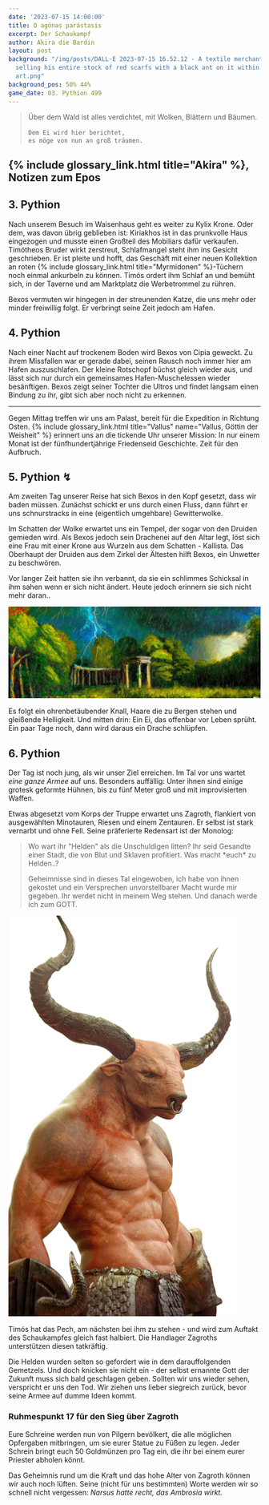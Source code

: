 ```yaml
---
date: '2023-07-15 14:00:00'
title: O agónas parástasis
excerpt: Der Schaukampf
author: Akira die Bardin
layout: post
background: "/img/posts/DALL·E 2023-07-15 16.52.12 - A textile merchant on a stand
  selling his entire stock of red scarfs with a black ant on it within minutes, digital
  art.png"
background_pos: 50% 44%
game_date: 03. Pythion 499
---
```


<div class="rhyme">
  <blockquote>
    Über dem Wald ist alles verdichtet,
    mit Wolken, Blättern und Bäumen.

    Dem Ei wird hier berichtet,
    es möge von nun an groß träumen.
  </blockquote>
</div>

## {% include glossary_link.html title="Akira" %}, Notizen zum Epos

## 3. Pythion

Nach unserem Besuch im Waisenhaus geht es weiter zu Kylix Krone. Oder dem, was davon übrig geblieben ist: Kiriakhos ist in das prunkvolle Haus eingezogen und musste einen Großteil des Mobiliars dafür verkaufen.
Timótheos Bruder wirkt zerstreut, Schlafmangel steht ihm ins Gesicht geschrieben. Er ist pleite und hofft, das Geschäft mit einer neuen Kollektion an roten {% include glossary_link.html title="Myrmidonen" %}-Tüchern noch einmal ankurbeln zu können. Timós ordert ihm Schlaf an und bemüht sich, in der Taverne und am Marktplatz die Werbetrommel zu rühren.

<dall-emage style='--image-url: url("/img/posts/DALL·E 2023-07-15 16.48.17 - A dwarven textile merchant on a stand selling his entire stock of red scarfs with a black ant on it within minutes as a large crowd bids on them in a .png");'></dall-emage>


Bexos vermuten wir hingegen in der streunenden Katze, die uns mehr oder minder freiwillig folgt. Er verbringt seine Zeit jedoch am Hafen.

## 4. Pythion

Nach einer Nacht auf trockenem Boden wird Bexos von Cipia geweckt. Zu ihrem Missfallen war er gerade dabei, seinen Rausch noch immer hier am Hafen auszuschlafen. Der kleine Rotschopf büchst gleich wieder aus, und lässt sich nur durch ein gemeinsames Hafen-Muschelessen wieder besänftigen. Bexos zeigt seiner Tochter die Ultros und findet langsam einen Bindung zu ihr, gibt sich aber noch nicht zu erkennen.

---

Gegen Mittag treffen wir uns am Palast, bereit für die Expedition in Richtung Osten. {% include glossary_link.html title="Vallus" name="Vallus, Göttin der Weisheit" %} erinnert uns an die tickende Uhr unserer Mission: In nur einem Monat ist der fünfhundertjährige Friedenseid Geschichte. Zeit für den Aufbruch.

## 5. Pythion ↯

Am zweiten Tag unserer Reise hat sich Bexos in den Kopf gesetzt, dass wir baden müssen. Zunächst schickt er uns durch einen Fluss, dann führt er uns schnurstracks in eine (eigentlich umgehbare) Gewitterwolke.

Im Schatten der Wolke erwartet uns ein Tempel, der sogar von den Druiden gemieden wird. Als Bexos jedoch sein Drachenei auf den Altar legt, löst sich eine Frau mit einer Krone aus Wurzeln aus dem Schatten - Kallista. Das Oberhaupt der Druiden aus dem Zirkel der Ältesten hilft Bexos, ein Unwetter zu beschwören.

Vor langer Zeit hatten sie ihn verbannt, da sie ein schlimmes Schicksal in ihm sahen wenn er sich nicht ändert. Heute jedoch erinnern sie sich nicht mehr daran..

![Alter Wald Tempel](/img/posts/image.png)

Es folgt ein ohrenbetäubender Knall, Haare die zu Bergen stehen und gleißende Helligkeit. Und mitten drin: Ein Ei, das offenbar vor Leben sprüht. Ein paar Tage noch, dann wird daraus ein Drache schlüpfen.

## 6. Pythion

Der Tag ist noch jung, als wir unser Ziel erreichen. Im Tal vor uns wartet _eine ganze Armee_ auf uns. Besonders auffällig: Unter ihnen sind einige grotesk geformte Hühnen, bis zu fünf Meter groß und mit improvisierten Waffen.

Etwas abgesetzt vom Korps der Truppe erwartet uns Zagroth, flankiert von ausgewählten Minotauren, Riesen und einem Zentauren. Er selbst ist stark vernarbt und ohne Fell. Seine präferierte Redensart ist der Monolog:

<blockquote class="preline">
Wo wart ihr "Helden" als die Unschuldigen litten?
Ihr seid Gesandte einer Stadt, die von Blut und Sklaven profitiert.
Was macht *euch* zu Helden..?

Geheimnisse sind in dieses Tal eingewoben, ich habe von ihnen gekostet und ein Versprechen unvorstellbarer Macht wurde mir gegeben.
Ihr werdet nicht in meinem Weg stehen.
Und danach
werde ich
zum
GOTT.
</blockquote>

![Zagroth](/img/posts/Zagroth-small.png)

Timós hat das Pech, am nächsten bei ihm zu stehen - und wird zum Auftakt des Schaukampfes gleich fast halbiert. Die Handlager Zagroths unterstützen diesen tatkräftig.

Die Helden wurden selten so gefordert wie in dem darauffolgenden Gemetzels. Und doch knicken sie nicht ein - der selbst ernannte Gott der Zukunft muss sich bald geschlagen geben. Sollten wir uns wieder sehen, verspricht er uns den Tod. Wir ziehen uns lieber siegreich zurück, bevor seine Armee auf dumme Ideen kommt.

<!-- https://www.dropbox.com/home/OotD%20-%20Player%20Documents?preview=Players_Guide_to_Odyssey_v1.pdf Seite 21/22 + https://www.deepl.com + GPT "Bring alle meine eingaben von der zweiten Person singular in die zweite Person plural" + Feinschliff -->
<div class="infobox">
  <h3>Ruhmespunkt 17 für den Sieg über Zagroth</h3>
  <p class="reward">Eure Schreine werden nun von Pilgern bevölkert, die alle möglichen Opfergaben mitbringen, um sie eurer Statue zu Füßen zu legen. Jeder Schrein bringt euch 50 Goldmünzen pro Tag ein, die ihr bei einem eurer Priester abholen könnt.</p>
</div>

Das Geheimnis rund um die Kraft und das hohe Alter von Zagroth können wir auch noch lüften. Seine (nicht für uns bestimmten) Worte werden wir so schnell nicht vergessen: _Narsus hatte recht, das Ambrosia wirkt._
